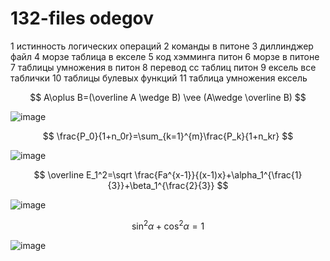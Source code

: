 # 132-files odegov
1 истинность логических операций
2 команды в питоне
3 диллинджер файл
4 морзе таблица в екселе
5 код хэмминга питон
6 морзе в питоне
7 таблицы умножения в питон
8 перевод сс таблиц питон
9 ексель все таблички
10 таблицы булевых функций
11 таблица умножения ексель

$$ A\oplus B=(\overline A	\wedge B) 	\vee (A\wedge \overline B) $$

![image](https://user-images.githubusercontent.com/114457146/200457963-8f0b07d2-5b1a-4645-a324-0443ac093c26.png)

$$ \frac{P_0}{1+n_0r}=\sum_{k=1}^{m}\frac{P_k}{1+n_kr} $$

![image](https://user-images.githubusercontent.com/114457146/200723915-227dc21f-798d-4642-a1c1-29a14943b2a3.png)

$$ \overline E_1^2=\sqrt \frac{Fa^{x-1}}{(x-1)x}+\alpha_1^{\frac{1}{3}}+\beta_1^{\frac{2}{3}} $$

![image](https://user-images.githubusercontent.com/114457146/200724612-494a7b73-0745-4a68-9619-1efd61831a04.png)

$$ \sin^2\alpha+\cos^2\alpha=1 $$

![image](https://user-images.githubusercontent.com/114457146/200724748-e2f32131-0969-48e9-b94d-c00e8f283dd5.png)
